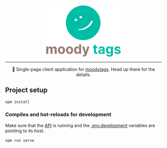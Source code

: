 <p align="center">
  <a href="https://moodytags.shiftingphotons.dev"><img src="public/gh_logo.png" width="240"/></a>
</p>

---  

<p align="center">
👋  Single-page client application for <a href="https://github.com/shiftingphotons/moodytags/" target="_blank" rel="noopener noreferrer">moodytags</a>. Head up there for the details.
</p>

## Project setup
```
npm install
```

### Compiles and hot-reloads for development
Make sure that the [API](https://github.com/shiftingphotons/moodytags) is running and the [.env.development](https://github.com/shiftingphotons/moodytags-client/blob/main/.env.development) variables are pointing to its host.

```
npm run serve
```
